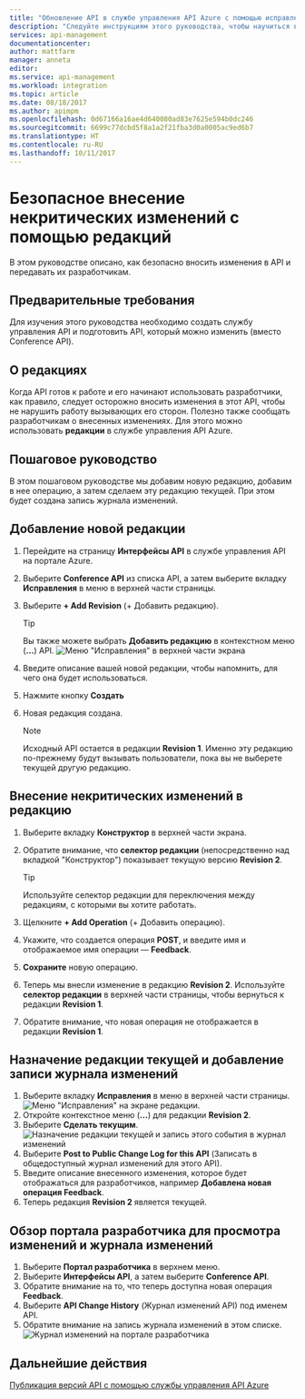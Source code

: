 ```yaml
---
title: "Обновление API в службе управления API Azure с помощью исправлений | Документация Майкрософт"
description: "Следуйте инструкциям этого руководства, чтобы научиться вносить некритические изменения с помощью редакций в службе управления API."
services: api-management
documentationcenter: 
author: mattfarm
manager: anneta
editor: 
ms.service: api-management
ms.workload: integration
ms.topic: article
ms.date: 08/18/2017
ms.author: apimpm
ms.openlocfilehash: 0d67166a16ae4d640080ad83e7625e594b0dc246
ms.sourcegitcommit: 6699c77dcbd5f8a1a2f21fba3d0a0005ac9ed6b7
ms.translationtype: HT
ms.contentlocale: ru-RU
ms.lasthandoff: 10/11/2017
---
```

# <a name="make-non-breaking-changes-safely-using-revisions"></a>Безопасное внесение некритических изменений с помощью редакций
В этом руководстве описано, как безопасно вносить изменения в API и передавать их разработчикам.

## <a name="prerequisites"></a>Предварительные требования
Для изучения этого руководства необходимо создать службу управления API и подготовить API, который можно изменить (вместо Conference API).

## <a name="about-revisions"></a>О редакциях
Когда API готов к работе и его начинают использовать разработчики, как правило, следует осторожно вносить изменения в этот API, чтобы не нарушить работу вызывающих его сторон. Полезно также сообщать разработчикам о внесенных изменениях. Для этого можно использовать **редакции** в службе управления API Azure.

## <a name="walkthrough"></a>Пошаговое руководство
В этом пошаговом руководстве мы добавим новую редакцию, добавим в нее операцию, а затем сделаем эту редакцию текущей. При этом будет создана запись журнала изменений.

## <a name="add-a-new-revision"></a>Добавление новой редакции
1. Перейдите на страницу **Интерфейсы API** в службе управления API на портале Azure.
2. Выберите **Conference API** из списка API, а затем выберите вкладку **Исправления** в меню в верхней части страницы.
3. Выберите **+ Add Revision** (+ Добавить редакцию).

    > [!TIP]
    > Вы также можете выбрать **Добавить редакцию** в контекстном меню (**…**) API.
![Меню "Исправления" в верхней части экрана](media/api-management-getstarted-revise-api/TopMenu.PNG)

4. Введите описание вашей новой редакции, чтобы напомнить, для чего она будет использоваться.
5. Нажмите кнопку **Создать**
6. Новая редакция создана.

    > [!NOTE]
    > Исходный API остается в редакции **Revision 1**. Именно эту редакцию по-прежнему будут вызывать пользователи, пока вы не выберете текущей другую редакцию.

## <a name="make-non-breaking-changes-to-your-revision"></a>Внесение некритических изменений в редакцию
1. Выберите вкладку **Конструктор** в верхней части экрана.
2. Обратите внимание, что **селектор редакции** (непосредственно над вкладкой "Конструктор") показывает текущую версию **Revision 2**.

    > [!TIP]
    > Используйте селектор редакции для переключения между редакциям, с которыми вы хотите работать.

3. Щелкните **+ Add Operation** (+ Добавить операцию).
4. Укажите, что создается операция **POST**, и введите имя и отображаемое имя операции — **Feedback**.
5. **Сохраните** новую операцию.
6. Теперь мы внесли изменение в редакцию **Revision 2**. Используйте **селектор редакции** в верхней части страницы, чтобы вернуться к редакции **Revision 1**.
7. Обратите внимание, что новая операция не отображается в редакции **Revision 1**. 

## <a name="make-your-revision-current-and-add-a-change-log-entry"></a>Назначение редакции текущей и добавление записи журнала изменений
1. Выберите вкладку **Исправления** в меню в верхней части страницы.
![Меню "Исправления" на экране редакции.](media/api-management-getstarted-revise-api/RevisionsMenu.PNG)
2. Откройте контекстное меню (**…**) для редакции **Revision 2**.
3. Выберите **Сделать текущим**.
![Назначение редакции текущей и запись этого события в журнал изменений](media/api-management-getstarted-revise-api/MakeCurrent.PNG)
4. Выберите **Post to Public Change Log for this API** (Записать в общедоступный журнал изменений для этого API).
5. Введите описание внесенного изменения, которое будет отображаться для разработчиков, например **Добавлена новая операция Feedback**.
6. Теперь редакция **Revision 2** является текущей.

## <a name="browse-the-developer-portal-to-see-changes-and-change-log"></a>Обзор портала разработчика для просмотра изменений и журнала изменений
1. Выберите **Портал разработчика** в верхнем меню.
2. Выберите **Интерфейсы API**, а затем выберите **Conference API**.
3. Обратите внимание на то, что теперь доступна новая операция **Feedback**.
4. Выберите **API Change History** (Журнал изменений API) под именем API.
5. Обратите внимание на запись журнала изменений в этом списке.
![Журнал изменений на портале разработчика](media/api-management-getstarted-revise-api/ChangeLogDevPortal.PNG)

## <a name="next-steps"></a>Дальнейшие действия
[Публикация версий API с помощью службы управления API Azure](#api-management-getstarted-publish-versions.md)